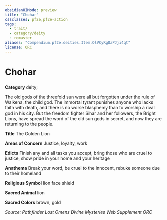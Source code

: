 ```yaml
---
obsidianUIMode: preview
title: "Chohar"
cssclasses: pf2e,pf2e-action
tags:
  - trait/
  - category/deity
  - remaster
aliases: "Compendium.pf2e.deities.Item.OlVCyRgOaPJji4qt"
license: ORC
---
```

# Chohar

### 

**Category** deity; 




The old gods of the threefold sun were all but forgotten under the rule of Walkena, the child god. The immortal tyrant punishes anyone who lacks faith with death, and there is no worse blasphemy than to worship a rival god in his city. But the freedom fighter Sihar and her followers, the Bright Lions, have spread the word of the old sun gods in secret, and now they are returning to the people.

**Title** The Golden Lion

**Areas of Concern** Justice, loyalty, work

**Edicts** Finish any and all tasks you accept, bring those who are cruel to justice, show pride in your home and your heritage

**Anathema** Break your word, be cruel to the innocent, rebuke someone due to their homeland

**Religious Symbol** lion face shield

**Sacred Animal** lion

**Sacred Colors** brown, gold

*Source: Pathfinder Lost Omens Divine Mysteries Web Supplement*
*ORC*